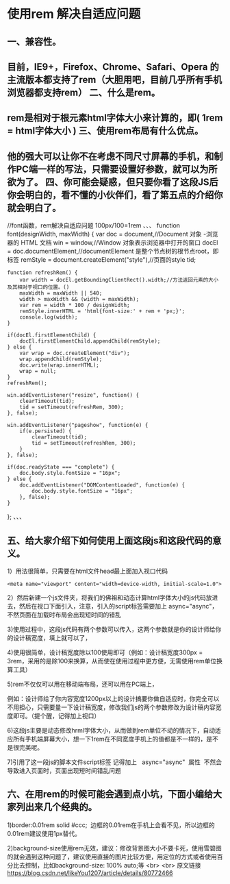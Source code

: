 使用rem 解决自适应问题
====
一、兼容性。
----
目前，IE9+，Firefox、Chrome、Safari、Opera 的主流版本都支持了rem（大胆用吧，目前几乎所有手机浏览器都支持rem）
二、什么是rem。
----
rem是相对于根元素html字体大小来计算的，即( 1rem = html字体大小 )
三、使用rem布局有什么优点。
---
他的强大可以让你不在考虑不同尺寸屏幕的手机，和制作PC端一样的写法，只需要设置好参数，就可以为所欲为了。
四、你可能会疑惑，但只要你看了这段JS后你会明白的，看不懂的小伙伴们，看了第五点的介绍你就会明白了。
------
//font函数，rem解决自适应问题   100px/100=1rem
、、、
function font(designWidth, maxWidth) {
	var doc = document,//Document 对象 -浏览器的 HTML 文档
		win = window,//Window 对象表示浏览器中打开的窗口
		docEl = doc.documentElement,//documentElement 是整个节点树的根节点root，即<html> 标签
		remStyle = document.createElement("style"),//页面的style
		tid;
		
	function refreshRem() {
		var width = docEl.getBoundingClientRect().width;//方法返回元素的大小及其相对于视口的位置。()
		maxWidth = maxWidth || 540;
		width > maxWidth && (width = maxWidth);
		var rem = width * 100 / designWidth;
		remStyle.innerHTML = 'html{font-size:' + rem + 'px;}';
		console.log(width);
	}

	if(docEl.firstElementChild) {
		docEl.firstElementChild.appendChild(remStyle);
	} else {
		var wrap = doc.createElement("div");
		wrap.appendChild(remStyle);
		doc.write(wrap.innerHTML);
		wrap = null;
	}
	refreshRem();

	win.addEventListener("resize", function() {
		clearTimeout(tid);
		tid = setTimeout(refreshRem, 300);
	}, false);

	win.addEventListener("pageshow", function(e) {
		if(e.persisted) {
			clearTimeout(tid);
			tid = setTimeout(refreshRem, 300);
		}
	}, false);

	if(doc.readyState === "complete") {
		doc.body.style.fontSize = "16px";
	} else {
		doc.addEventListener("DOMContentLoaded", function(e) {
			doc.body.style.fontSize = "16px";
		}, false);
	}
};
、、、

五、给大家介绍下如何使用上面这段js和这段代码的意义。
----
1）用法很简单，只需要在html文件head最上面加入视口代码

`<meta name="viewport" content="width=device-width, initial-scale=1.0">`

2）然后新建一个js文件夹，将我们的佛祖和动态计算html字体大小的js代码放进去，然后在视口下面引入，注意，引入的script标签需要加上 async="async"，不然页面在加载时布局会出现短时间的错乱

3)使用过程中，这段js代码有两个参数可以传入，这两个参数就是你的设计师给你的设计稿宽度，填上就可以了，

4)使用很简单，设计稿宽度除以100使用即可（例如：设计稿宽度300px = 3rem，采用的是除100来换算，从而使在使用过程中更方便，无需使用rem单位换算工具）

5)rem不仅仅可以用在移动端布局，还可以用在PC端上，

例如：设计师给了你内容宽度1200px以上的设计搞要你做自适应时，你完全可以不用担心，只需要量一下设计稿宽度，修改我们js的两个参数修改为设计稿内容宽度即可。（提个醒，记得加上视口）

6)这段js主要是动态修改hrml字体大小，从而做到rem单位不动的情况下，自动适应所有手机端屏幕大小，想一下1rem在不同宽度手机上的值都是不一样的，是不是很完美呢。

7)引用了这一段js的脚本文件script标签 记得加上   async="async"  属性  不然会导致进入页面时，页面出现短时间错乱问题

六、在用rem的时候可能会遇到点小坑，下面小编给大家列出来几个经典的。
----
1)border:0.01rem solid #ccc;  边框的0.01rem在手机上会看不见，所以边框的0.01rem建议使用1px替代。

2)background-size使用rem无效，建议：修改背景图大小不要卡死，使用雪碧图的就会遇到这种问题了，建议使用直接的图片比较方便，用定位的方式或者使用百分比去控制，比如background-size: 100% auto;等
\<br>  \<br> 
原文链接  https://blog.csdn.net/likeYou1207/article/details/80772466